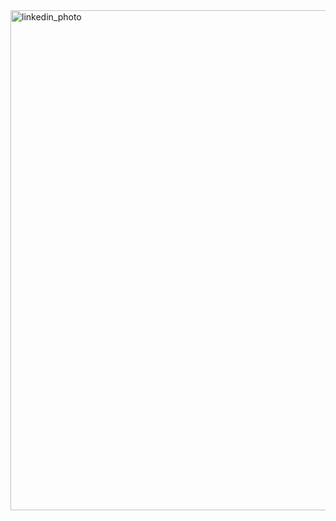 <img width="800" height="800" alt="linkedin_photo" src="https://github.com/user-attachments/assets/656bda90-8319-4eb9-b2e0-eabb487759e5" />
